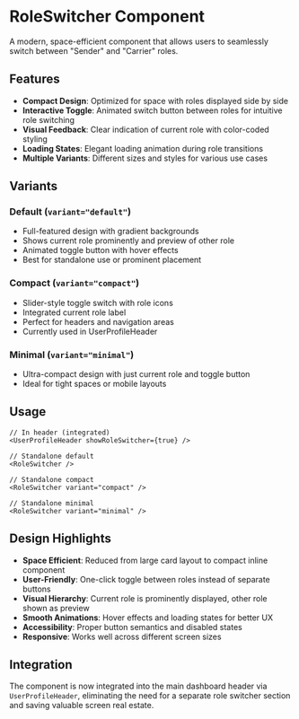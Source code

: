 # RoleSwitcher Component

A modern, space-efficient component that allows users to seamlessly switch between "Sender" and "Carrier" roles.

## Features

- **Compact Design**: Optimized for space with roles displayed side by side
- **Interactive Toggle**: Animated switch button between roles for intuitive role switching
- **Visual Feedback**: Clear indication of current role with color-coded styling
- **Loading States**: Elegant loading animation during role transitions
- **Multiple Variants**: Different sizes and styles for various use cases

## Variants

### Default (`variant="default"`)
- Full-featured design with gradient backgrounds
- Shows current role prominently and preview of other role
- Animated toggle button with hover effects
- Best for standalone use or prominent placement

### Compact (`variant="compact"`)
- Slider-style toggle switch with role icons
- Integrated current role label
- Perfect for headers and navigation areas
- Currently used in UserProfileHeader

### Minimal (`variant="minimal"`)
- Ultra-compact design with just current role and toggle button
- Ideal for tight spaces or mobile layouts

## Usage

```tsx
// In header (integrated)
<UserProfileHeader showRoleSwitcher={true} />

// Standalone default
<RoleSwitcher />

// Standalone compact
<RoleSwitcher variant="compact" />

// Standalone minimal
<RoleSwitcher variant="minimal" />
```

## Design Highlights

- **Space Efficient**: Reduced from large card layout to compact inline component
- **User-Friendly**: One-click toggle between roles instead of separate buttons
- **Visual Hierarchy**: Current role is prominently displayed, other role shown as preview
- **Smooth Animations**: Hover effects and loading states for better UX
- **Accessibility**: Proper button semantics and disabled states
- **Responsive**: Works well across different screen sizes

## Integration

The component is now integrated into the main dashboard header via `UserProfileHeader`, eliminating the need for a separate role switcher section and saving valuable screen real estate.
